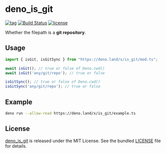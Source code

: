 # deno_is_git

[![tag](https://img.shields.io/github/release/justjavac/deno_is_git)](https://github.com/justjavac/deno_is_git/releases)
[![Build Status](https://github.com/justjavac/deno_is_git/workflows/ci/badge.svg?branch=master)](https://github.com/justjavac/deno_is_git/actions)
[![license](https://img.shields.io/github/license/justjavac/deno_is_git)](https://github.com/justjavac/deno_is_git/blob/master/LICENSE)

Whether the filepath is a **git repository**.

## Usage

```ts
import { isGit, isGitSync } from "https://deno.land/x/is_git/mod.ts";

await isGit(); // true or false of Deno.cwd()
await isGit('any/git/repo'); // true or false

isGitSync(); // true or false of Deno.cwd()
isGitSync('any/git/repo'); // true or false
```

## Example

```bash
deno run --allow-read https://deno.land/x/is_git/example.ts
```

## License

[deno_is_git](https://github.com/justjavac/deno_is_git) is released under the MIT License. See the bundled [LICENSE](./LICENSE) file for details.

